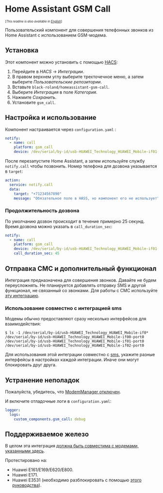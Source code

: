 # Home Assistant GSM Call

<sub><sup>[_This readme is also available in [English](./README.md)_]</sub></sup>

Пользовательский компонент для совершения телефонных звонков из Home Assistant с использованием GSM-модема.

## Установка

Этот компонент можно установить с помощью [HACS](https://hacs.xyz/):

1. Перейдите в _HACS_ → _Интеграции_.
1. В правом верхнем углу выберите трехточечное меню, а затем выберите _Пользовательские репозитории_.
1. Вставьте `black-roland/homeassistant-gsm-call`.
1. Выберите _Интеграция_ в поле _Категория_.
1. Нажмите _Сохранить_.
1. Установите `gsm_call`.

## Настройка и использование

Компонент настраивается через `configuration.yaml` :

```yaml
notify:
  - name: call
    platform: gsm_call
    device: /dev/serial/by-id/usb-HUAWEI_Technology_HUAWEI_Mobile-if01-port0 # путь до модема
```

После перезапустите Home Assistant, а затем используйте службу `notify.call` чтобы позвонить. Номер телефона для дозвона указывается в `target`:

```yaml
action:
  service: notify.call
  data:
    target: "+71234567890"
    message: "Обязательное поле в HASS, но компонент его не использует"
```

### Продолжительность дозвона

По умолчанию дозвон происходит в течение примерно 25 секунд. Время дозвона можно указать в `call_duration_sec`:

```yaml
notify:
  - name: call
    platform: gsm_call
    device: /dev/serial/by-id/usb-HUAWEI_Technology_HUAWEI_Mobile-if01-port0
    call_duration_sec: 45
```

## Отправка СМС и дополнительный функционал

Интеграция предназначена для совершения звонков. Давайте не будем переусложнять. Не планируется добавлять отправку SMS и другой функционал, не связанный со звонками. Для работы с СМС используйте [эту интеграцию](https://www.home-assistant.io/integrations/sms/).

### Использование совместно с интеграцией sms

Модемы обычно предоставляют сразу несколько интерфейсов для взаимодействия:

```shell
$ ls -1 /dev/serial/by-id/usb-HUAWEI_Technology_HUAWEI_Mobile-if0*
/dev/serial/by-id/usb-HUAWEI_Technology_HUAWEI_Mobile-if00-port0
/dev/serial/by-id/usb-HUAWEI_Technology_HUAWEI_Mobile-if01-port0
/dev/serial/by-id/usb-HUAWEI_Technology_HUAWEI_Mobile-if02-port0
```

Для использования этой интеграции совместно с [sms](https://www.home-assistant.io/integrations/sms/), укажите разные интерфейсы в настройках каждой интеграции. Иначе они могут блокировать друг друга.

## Устранение неполадок

Пожалуйста, убедитесь, что [ModemManager отключен](https://askubuntu.com/questions/216114/how-can-i-remove-modem-manager-from-boot/612646).

И включите отладочные логи в `configuration.yaml`:

```yaml
logger:
  logs:
    custom_components.gsm_call: debug
```

## Поддерживаемое железо

В целом эта интеграция [должна быть совместима с модемами, указанными здесь](https://www.home-assistant.io/integrations/sms/#list-of-modems-known-to-work).

Протестировано на:

- Huawei E161/E169/E620/E800.
- Huawei E171.
- Huawei E3531 (необходимо разблокировать с помощью [этого руководства](http://blog.asiantuntijakaveri.fi/2015/07/convert-huawei-e3372h-153-from.html)).
